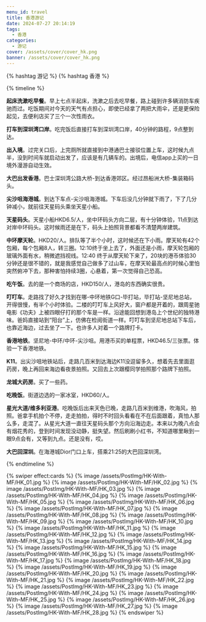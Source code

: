 ```yaml
---
menu_id: travel
title: 香港游记
date: 2024-07-27 20:14:19
tags:
  - 香港
categories:
  - 游记
cover: /assets/cover/cover_hk.png
banner: /assets/cover/cover_hk.png
---
```


{% hashtag 游记 %}
{% hashtag 香港 %}

{% timeline %}
<!-- node 07:30 AM-->
**起床洗漱吃早餐**。早上七点半起床，洗漱之后去吃早餐，路上碰到许多辆消防车疾驰而过。吃饭期间对今天的天气有点担心，即使已经拿了两把大雨伞，还是更保险起见，去便利店买了三个一次性雨衣。  
<!-- node 08:20 AM -->
**打车到深圳湾口岸**。吃完饭后直接打车到深圳湾口岸，40分钟的路程，9点整到达。
<!-- node 09:10 AM -->
**出入境**。过完关口后，上完厕所就直接到中港通巴士接驳位置上车，这时候九点半，没到时间车就启动出发了，应该是有几辆车的。出境后，电信app上买的一日境外漫游自动生效。
<!-- node 09:30 AM -->
**大巴出发香港**。巴士深圳湾公路大桥-到达香港郊区。经过昂船洲大桥-集装箱码头。
<!-- node 10:20 AM -->
**尖沙咀海港城**。到达下车点-尖沙咀海港城。下车后没几分钟就下雨了，下了几分钟减小，就前往天星码头乘坐天星小船。
<!-- node 11:00 AM -->
**天星码头**。天星小船HKD6.5/人，坐中环码头方向二层，有十分钟体验，11点到达对岸中环码头。这时候雨还是在下，码头上拍照背景都看不清楚两岸建筑。
<!-- node 11:30 AM -->
**中环摩天轮**。HKD20/人。排队等了半个小时，这时候还在下小雨。摩天轮有42个包厢，每个包厢8人，转三圈。12:10终于坐上去了，外面还是小雨，摩天轮包厢的玻璃外面有水，稍微遮挡视线。12:40 终于从摩天轮下来了，20块的港币体验30分钟还是很不错的，就是我感觉自己做多了过山车，在摩天轮最高点的时候心里怕突然俯冲下去，那种害怕持续3圈，心悬着，第一次觉得自己恐高。
<!-- node 13:30 PM -->
**吃午饭**。去的是一个商场的店，HKD150/人，港岛的东西确实很贵。
<!-- node 15:00 PM -->
**叮叮车**。走路找了好久才找到在哪-中环地铁G口-毕打站，毕打站-坚尼地总站，开得很慢，有半个小时体验。二楼的叮叮车上风好大，窗户都是开着的，跟周星驰电影《功夫》上被四眼仔打的那个车是一样。沿途能回想到港岛上个世纪的独特港味。爸妈直接站到“阳台”上，仿佛在检阅街道一样。叮叮车到坚尼地总站下车后，也靠近海边，过去坐了一下。也许多人对着一个路牌打卡。
<!-- node 16:00 PM -->
**香港地铁**。坚尼地-中环/中环-尖沙咀。用港币买的单程票，HKD46.5/三张票。体验一下香港地铁。
<!-- node 17:00 PM -->
**K11**。出尖沙咀地铁站后，走路几百米到达海边K11没逗留多久，想着先去里面逛药房，晚上再回来海边看夜景拍照。又回去上次跟樱同学拍照那个路牌下拍照。
<!-- node 17:30 PM -->
**龙城大药房**。买了一些药。
<!-- node 18:00  -->
**吃晚饭**。街道边选的一家冰室，HKD60/人。
<!-- node 19:00 PM -->
**星光大道/维多利亚港**。吃晚饭后出来天色已晚，走路几百米到维港，吹海风，拍照。爸拿手机拍个不停，走走拍拍，得时不时回头看看在不在后面跟着，真怕人那么多，走混了。从星光大道一直往天星码头那个方向沿海边走。本来以为晚八点会有烟花秀的，登到时间发现没动静，挺失望。然后刷刷小红书，不知道哪里瞅到一眼9点会有，又等到九点。还是没有，哎。
<!-- node 21:25 PM -->
**大巴回深圳**。在海港城Dior门口上车，搭乘21:25的大巴回深圳湾。

{% endtimeline %}

{% swiper effect:cards %}
{% image /assets/PostImg/HK-With-MF/HK_01.jpg %}
{% image /assets/PostImg/HK-With-MF/HK_02.jpg %}
{% image /assets/PostImg/HK-With-MF/HK_03.jpg %}
{% image /assets/PostImg/HK-With-MF/HK_04.jpg  %}
{% image /assets/PostImg/HK-With-MF/HK_05.jpg  %}
{% image /assets/PostImg/HK-With-MF/HK_06.jpg  %}
{% image /assets/PostImg/HK-With-MF/HK_07.jpg  %}
{% image /assets/PostImg/HK-With-MF/HK_08.jpg  %}
{% image /assets/PostImg/HK-With-MF/HK_09.jpg  %}
{% image /assets/PostImg/HK-With-MF/HK_10.jpg  %}
{% image /assets/PostImg/HK-With-MF/HK_11.jpg  %}
{% image /assets/PostImg/HK-With-MF/HK_12.jpg  %}
{% image /assets/PostImg/HK-With-MF/HK_13.jpg  %}
{% image /assets/PostImg/HK-With-MF/HK_14.jpg  %}
{% image /assets/PostImg/HK-With-MF/HK_15.jpg  %}
{% image /assets/PostImg/HK-With-MF/HK_16.jpg  %}
{% image /assets/PostImg/HK-With-MF/HK_17.jpg  %}
{% image /assets/PostImg/HK-With-MF/HK_18.jpg  %}
{% image /assets/PostImg/HK-With-MF/HK_19.jpg  %}
{% image /assets/PostImg/HK-With-MF/HK_20.jpg  %}
{% image /assets/PostImg/HK-With-MF/HK_21.jpg  %}
{% image /assets/PostImg/HK-With-MF/HK_22.jpg  %}
{% image /assets/PostImg/HK-With-MF/HK_23.jpg  %}
{% image /assets/PostImg/HK-With-MF/HK_24.jpg  %}
{% image /assets/PostImg/HK-With-MF/HK_25.jpg  %}
{% image /assets/PostImg/HK-With-MF/HK_26.jpg  %}
{% image /assets/PostImg/HK-With-MF/HK_27.jpg  %}
{% image /assets/PostImg/HK-With-MF/HK_28.jpg  %}
{% endswiper %}
